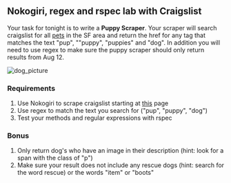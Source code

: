 ## Nokogiri, regex and rspec lab with Craigslist

Your task for tonight is to write a __Puppy Scraper__. Your scraper will search craigslist for all [pets](http://sfbay.craigslist.org/sfc/pet/) in the SF area and return the href for any tag that matches the text "pup", ""puppy", "puppies" and "dog".  In addition you will need to use regex to make sure the puppy scraper should only return results from Aug 12.

![dog_picture](http://images.craigslist.org/00P0P_hrYfqZGsteP_600x450.jpg)

### Requirements
1. Use Nokogiri to scrape craigslist starting at [this](http://sfbay.craigslist.org/sfc/pet/) page
2. Use regex to match the text you search for ("pup", "puppy", "dog")
3. Test your methods and regular expressions with rspec

### Bonus 
1. Only return dog's who have an image in their description (hint: look for a span with the class of "p")
2. Make sure your result does not include any rescue dogs (hint: search for the word rescue) or the words "item" or "boots"





